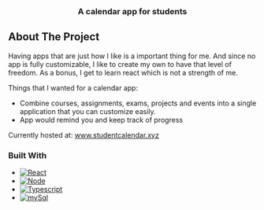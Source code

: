 <!-- PROJECT LOGO -->
<br />
<div align="center">
  <h3 align="center">A calendar app for students</h3>
</div>

<!-- ABOUT THE PROJECT -->
## About The Project

Having apps that are just how I like is a important thing for me. And since no app is fully customizable, I like to create my own to have that level of freedom.
As a bonus, I get to learn react which is not a strength of me.

Things that I wanted for a calendar app:
* Combine courses, assignments, exams, projects and events into a single application that you can customize easily.
* App would remind you and keep track of progress

Currently hosted at: www.studentcalendar.xyz

### Built With

* [![React][React.js]][React-url]
* [![Node][Node.js]][Node-url]
* [![Typescript][Typescript]][Typescript-url]
* [![mySql][MySQL]][MySQL-url]


<!-- MARKDOWN LINKS & IMAGES -->
[React.js]: https://img.shields.io/badge/React-20232A?style=for-the-badge&logo=react&logoColor=61DAFB
[React-url]: https://reactjs.org/
[Node.js]: https://img.shields.io/badge/Node.js-43853D?style=for-the-badge&logo=node.js&logoColor=white
[Node-url]: https://nodejs.org/
[Typescript]: https://img.shields.io/badge/TypeScript-007ACC?style=for-the-badge&logo=typescript&logoColor=white
[Typescript-url]: https://www.typescriptlang.org/
[MySQL]: https://img.shields.io/badge/MySQL-00000F?style=for-the-badge&logo=mysql&logoColor=white
[MySQL-url]: https://www.mysql.com/
